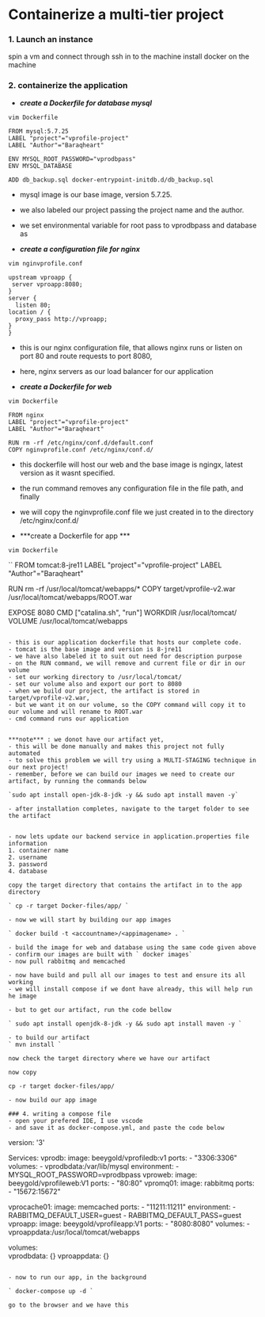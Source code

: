 # Containerize a multi-tier project 

### 1. Launch an instance

spin a vm and connect through ssh in to the machine
install docker on the machine

### 2. containerize the application
 
- ***create a Dockerfile for database mysql***

`vim Dockerfile`

```
FROM mysql:5.7.25
LABEL "project"="vprofile-project"
LABEL "Author"="Baraqheart"

ENV MYSQL_ROOT_PASSWORD="vprodbpass"
ENV MYSQL_DATABASE

ADD db_backup.sql docker-entrypoint-initdb.d/db_backup.sql
```

- mysql image is our base image, version 5.7.25. 
- we also labeled our project passing the project name and the author.
- we set environmental variable for root pass to vprodbpass and database as 

- ***create a configuration file for nginx***

`vim nginvprofile.conf`


```
upstream vproapp {
 server vproapp:8080;
}
server {
  listen 80;
location / {
  proxy_pass http://vproapp;
}
}
```

- this is our nginx configuration file, that allows nginx runs or listen on port 80  and route requests to port 8080, 
- here, nginx servers as our load balancer for our application


- ***create a Dockerfile for web***

`vim Dockerfile`

```
FROM nginx
LABEL "project"="vprofile-project"
LABEL "Author"="Baraqheart"

RUN rm -rf /etc/nginx/conf.d/default.conf
COPY nginvprofile.conf /etc/nginx/conf.d/
```

- this dockerfile will host our web and the base image is ngingx, latest version as it wasnt specified.
- the run command removes any configuration file in the file path, and finally
- we will copy the nginvprofile.conf file we just created in to the directory /etc/nginx/conf.d/


- ***create a Dockerfile for app ***

`vim Dockerfile`

``
FROM tomcat:8-jre11
LABEL "project"="vprofile-project"
LABEL "Author"="Baraqheart"

RUN rm -rf /usr/local/tomcat/webapps/*
COPY target/vprofile-v2.war /usr/local/tomcat/webapps/ROOT.war


EXPOSE 8080
CMD ["catalina.sh", "run"]
WORKDIR /usr/local/tomcat/
VOLUME /usr/local/tomcat/webapps
```

- this is our application dockerfile that hosts our complete code.
- tomcat is the base image and version is 8-jre11
- we have also labeled it to suit out need for description purpose
- on the RUN command, we will remove and current file or dir in our volume
- set our working directory to /usr/local/tomcat/
- set our volume also and export our port to 8080
- when we build our project, the artifact is stored in target/vprofile-v2.war, 
- but we want it on our volume, so the COPY command will copy it to our volume and will rename to ROOT.war
- cmd command runs our application


***note*** : we donot have our artifact yet, 
- this will be done manually and makes this project not fully automated
- to solve this problem we will try using a MULTI-STAGING technique in our next project! 
- remember, before we can build our images we need to create our artifact, by running the commands below

`sudo apt install open-jdk-8-jdk -y && sudo apt install maven -y`

- after installation completes, navigate to the target folder to see the artifact


- now lets update our backend service in application.properties file information
1. container name
2. username
3. password
4. database

copy the target directory that contains the artifact in to the app directory

` cp -r target Docker-files/app/ `

- now we will start by building our app images
 
` docker build -t <accountname>/<appimagename> . `

- build the image for web and database using the same code given above 
- confirm our images are built with ` docker images`
- now pull rabbitmq and memcached

- now have build and pull all our images to test and ensure its all working
- we will install compose if we dont have already, this will help run he image

- but to get our artifact, run the code bellow

` sudo apt install openjdk-8-jdk -y && sudo apt install maven -y ` 

- to build our artifact
` mvn install `

now check the target directory where we have our artifact

now copy 

cp -r target docker-files/app/

- now build our app image

### 4. writing a compose file
- open your prefered IDE, I use vscode
- and save it as docker-compose.yml, and paste the code below

```

version: '3'

Services: 
  vprodb:
      image: beeygold/vprofiledb:v1
      ports:
        - "3306:3306"
      volumes:
        - vprodbdata:/var/lib/mysql
      environment:
        - MYSQL_ROOT_PASSWORD=vprodbpass 
  vproweb:
      image: beeygold/vprofileweb:V1
      ports:
        - "80:80"
  vpromq01:
      image: rabbitmq
      ports:
        - "15672:15672"

  vprocache01:
      image: memcached
      ports:
        - "11211:11211"
      environment:
        - RABBITMQ_DEFAULT_USER=guest
        - RABBITMQ_DEFAULT_PASS=guest
    vproapp:
      image: beeygold/vprofileapp:V1
      ports:
        - "8080:8080"
      volumes:
        - vproappdata:/usr/local/tomcat/webapps

volumes:    
  vprodbdata: {}
  vproappdata: {}

```

- now to run our app, in the background
  
` docker-compose up -d `

go to the browser and we have this
















